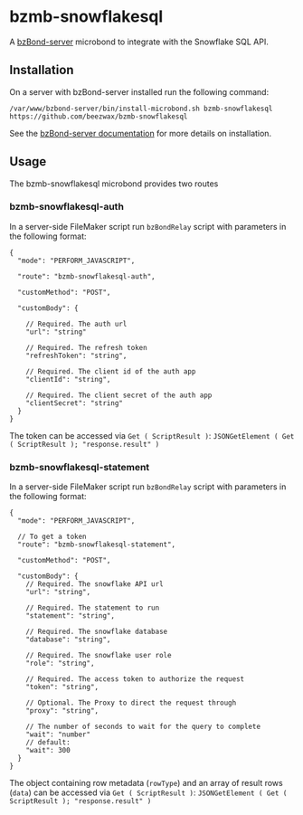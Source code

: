 # bzmb-snowflakesql

A [bzBond-server](https://github.com/beezwax/bzBond/tree/main/packages/bzBond-server#bzbond-server) microbond to integrate with the Snowflake SQL API.

## Installation

On a server with bzBond-server installed run the following command:

`/var/www/bzbond-server/bin/install-microbond.sh bzmb-snowflakesql https://github.com/beezwax/bzmb-snowflakesql`

See the [bzBond-server documentation](https://github.com/beezwax/bzBond/tree/main/packages/bzBond-server#installing-microbonds) for more details on installation.

## Usage

The bzmb-snowflakesql microbond provides two routes

### bzmb-snowflakesql-auth

In a server-side FileMaker script run `bzBondRelay` script with parameters in the following format:

```
{
  "mode": "PERFORM_JAVASCRIPT",

  "route": "bzmb-snowflakesql-auth",

  "customMethod": "POST",

  "customBody": {
    
    // Required. The auth url
    "url": "string"

    // Required. The refresh token
    "refreshToken": "string",

    // Required. The client id of the auth app
    "clientId": "string",

    // Required. The client secret of the auth app
    "clientSecret": "string"
  }
}

```

The token can be accessed via `Get ( ScriptResult )`:
`JSONGetElement ( Get ( ScriptResult ); "response.result" )`

### bzmb-snowflakesql-statement

In a server-side FileMaker script run `bzBondRelay` script with parameters in the following format:

```
{
  "mode": "PERFORM_JAVASCRIPT",

  // To get a token
  "route": "bzmb-snowflakesql-statement",

  "customMethod": "POST",

  "customBody": {
    // Required. The snowflake API url
    "url": "string",

    // Required. The statement to run
    "statement": "string",

    // Required. The snowflake database
    "database": "string",

    // Required. The snowflake user role
    "role": "string",

    // Required. The access token to authorize the request
    "token": "string",

    // Optional. The Proxy to direct the request through
    "proxy": "string",

    // The number of seconds to wait for the query to complete
    "wait": "number"
    // default:
    "wait": 300
  }
}
```

The object containing row metadata (`rowType`) and an array of result rows (`data`) can be accessed via `Get ( ScriptResult )`:
`JSONGetElement ( Get ( ScriptResult ); "response.result" )`

